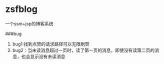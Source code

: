 # zsfblog
一个ssm+jsp的博客系统

###bug
1. bug1:找到点赞的请求路径可以无限刷赞
2. bug2：当未读消息超过一页时，读了第一页的消息，即使没有读第二页的消息，也会显示没有未读消息
